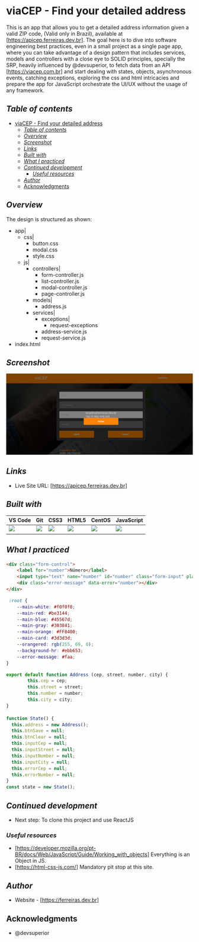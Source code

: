 # viaCEP - Find your detailed address
This is an app that allows you to get a detailed address information given a valid ZIP code,
(Valid only in Brazil), available at [https://apicep.ferreiras.dev.br]. The goal here is to dive into  software engineering best practices, even in a small project as a single page app, where you can take advantage of a design pattern that includes services, models and controllers with a close eye to SOLID principles, specially the SRP, heavily influenced by @devsuperior, to fetch data from an API [https://viacep.com.br] and start dealing with states, objects, asynchronous events, catching exceptions, exploring the css and html intricacies and prepare the app for JavaScript orchestrate the UI/UX without the usage of any framework.
## _Table of contents_
- [viaCEP - Find your detailed address](#viacep---find-your-detailed-address)
  - [_Table of contents_](#table-of-contents)
  - [_Overview_](#overview)
  - [_Screenshot_](#screenshot)
  - [_Links_](#links)
  - [_Built with_](#built-with)
  - [_What I practiced_](#what-i-practiced)
  - [_Continued development_](#continued-development)
    - [_Useful resources_](#useful-resources)
  - [_Author_](#author)
  - [Acknowledgments](#acknowledgments)
## _Overview_
The design is structured as shown:
- app|
    - css|
        - button.css
        - modal.css
        - style.css
    - js|
        - controllers|
            - form-controller.js
            - list-controller.js
            - modal-controller.js
            - page-controller.js
        - models|
            - address.js
        - services|
            - exceptions|
                - request-exceptions
            - address-service.js
            - request-service.js
- index.html

## _Screenshot_
[![](./viaCEP.png)](https://apicep.ferreiras.dev.br)
## _Links_
- Live Site URL: [https://apicep.ferreiras.dev.br] 
## _Built with_
| VS Code | Git | CSS3 | HTML5 | CentOS | JavaScript |
|----------|----------|----------|----------|----------|----------|
![](https://ferreiras.dev.br/assets/images/icons/icons8-visual-studio-code.svg)  | ![](https://ferreiras.dev.br/assets/images/icons/git-scm-icon.svg) | ![](https://ferreiras.dev.br/assets/images/icons/css3-original-wordmark.svg) | ![](https://ferreiras.dev.br/assets/images/icons/html5-original-wordmark.svg) | ![](https://ferreiras.dev.br/assets/images/icons/linux-original.svg) | ![](https://ferreiras.dev.br/assets/images/icons/icons8-javascript.svg) |

 ## _What I practiced_
```html
<div class="form-control">
    <label for="number">Número</label>
    <input type="text" name="number" id="number" class="form-input" placeholder="Número">
    <div class="error-message" data-error="number"></div>
</div>
``` 
```css
 :root {
    --main-white: #f0f0f0;
    --main-red: #be3144;
    --main-blue: #45567d;
    --main-gray: #303841;
    --main-orange: #FF8400;
    --main-card: #3d3d3d;
    --orangered: rgb(255, 69, 0);
    --background-hr: #ebb653;
    --error-message: #faa;
}
``` 
```js
export default function Address (cep, street, number, city) {
        this.cep = cep;
        this.street = street;
        this.number = number;
        this.city = city;
}

function State() {
  this.address = new Address();
  this.btnSave = null;
  this.btnClear = null;
  this.inputCep = null;
  this.inputStreet = null;
  this.inputNumber = null;
  this.inputCity = null;
  this.errorCep = null;
  this.errorNumber = null;
}
const state = new State();
``` 
## _Continued development_
- Next step: To clone this project and use ReactJS 
### _Useful resources_
- [https://developer.mozilla.org/pt-BR/docs/Web/JavaScript/Guide/Working_with_objects] Everything is an Object in JS.
- [https://html-css-js.com/] Mandatory pit stop at this site.
## _Author_
- Website - [https://ferreiras.dev.br] 
## Acknowledgments
- @devsuperior
